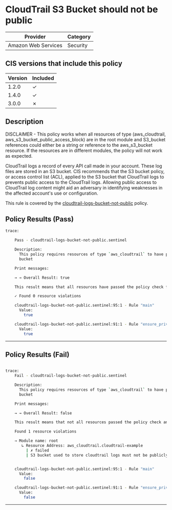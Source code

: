 # CloudTrail S3 Bucket should not be public

| Provider            | Category |
|---------------------|----------|
| Amazon Web Services | Security |

## CIS versions that include this policy

| Version | Included |
|---------|----------|
| 1.2.0   | &check;  |
| 1.4.0   | &check;  |
| 3.0.0   | &cross;  |

## Description

DISCLAIMER - This policy works when all resources of type (aws_cloudtrail, aws_s3_bucket_public_access_block) are in the root module
and S3_bucket references could either be a string or reference to the aws_s3_bucket resource.
If the resources are in different modules, the policy will not work as expected. 

CloudTrail logs a record of every API call made in your account. These log files are stored in an S3 bucket. 
CIS recommends that the S3 bucket policy, or access control list (ACL), applied to the S3 bucket that CloudTrail 
logs to prevents public access to the CloudTrail logs. 
Allowing public access to CloudTrail log content might aid an adversary in identifying weaknesses in 
the affected account's use or configuration.

This rule is covered by the [cloudtrail-logs-bucket-not-public](https://github.com/hashicorp/policy-library-CIS-Policy-Set-for-AWS-Terraform/blob/main/policies/cloudtrail/cloudtrail-logs-bucket-not-public.sentinel) policy.

## Policy Results (Pass)
```bash
trace: 

    Pass - cloudtrail-logs-bucket-not-public.sentinel

    Description:
      This policy requires resources of type `aws_cloudtrail` to have private logs
      bucket

    Print messages:

    → → Overall Result: true

    This result means that all resources have passed the policy check for the policy cloudtrail-logs-bucket-not-public.

    ✓ Found 0 resource violations

    cloudtrail-logs-bucket-not-public.sentinel:95:1 - Rule "main"
      Value:
        true

    cloudtrail-logs-bucket-not-public.sentinel:91:1 - Rule "ensure_private_logs_bucket"
      Value:
        true
```
---

## Policy Results (Fail)
```bash

trace:
    Fail - cloudtrail-logs-bucket-not-public.sentinel

    Description:
      This policy requires resources of type `aws_cloudtrail` to have private logs
      bucket

    Print messages:

    → → Overall Result: false

    This result means that not all resources passed the policy check and the protected behavior is not allowed for the policy cloudtrail-logs-bucket-not-public.

    Found 1 resource violations

    → Module name: root
       ↳ Resource Address: aws_cloudtrail.cloudtrail-example
         | ✗ failed
         | S3 bucket used to store cloudtrail logs must not be publicly accessible. Refer to https://docs.aws.amazon.com/securityhub/latest/userguide/cloudtrail-controls.html#cloudtrail-6 for more details.


    cloudtrail-logs-bucket-not-public.sentinel:95:1 - Rule "main"
      Value:
        false

    cloudtrail-logs-bucket-not-public.sentinel:91:1 - Rule "ensure_private_logs_bucket"
      Value:
        false
```

---